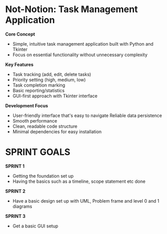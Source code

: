 # Not-Notion: Task Management Application
**Core Concept**

- Simple, intuitive task management application built with Python and Tkinter
- Focus on essential functionality without unnecessary complexity

**Key Features**

- Task tracking (add, edit, delete tasks)
- Priority setting (high, medium, low)
- Task completion marking
- Basic reporting/statistics
- GUI-first approach with Tkinter interface

**Development Focus**

- User-friendly interface that's easy to navigate
  Reliable data persistence
- Smooth performance
- Clean, readable code structure
- Minimal dependencies for easy installation

# SPRINT GOALS
**SPRINT 1**

- Getting the foundation set up
- Having the basics such as a timeline, scope statement etc done

**SPRINT 2**

- Have a basic design set up with UML, Problem frame and level 0 and 1 diagrams

**SPRINT 3**

- Get a basic GUI setup
